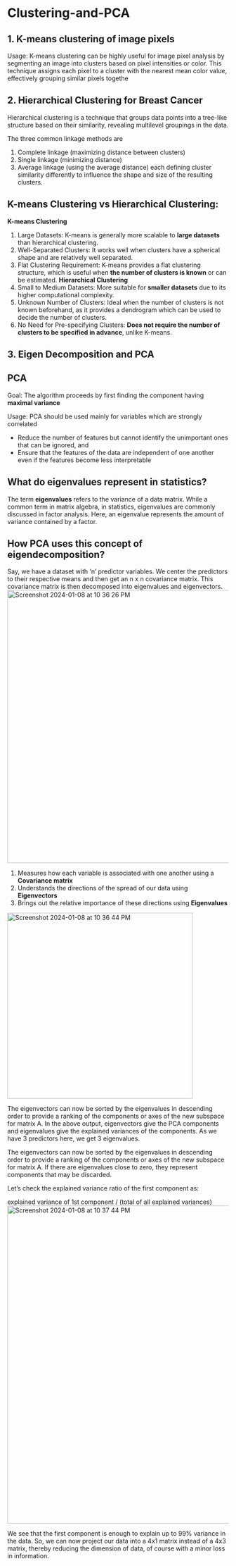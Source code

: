 # Clustering-and-PCA

## 1. K-means clustering of image pixels
Usage: 
K-means clustering can be highly useful for image pixel analysis by segmenting an image into clusters based on pixel intensities or color. This technique assigns each pixel to a cluster with the nearest mean color value, effectively grouping similar pixels togethe

## 2. Hierarchical Clustering for Breast Cancer 

Hierarchical clustering is a technique that groups data points into a tree-like structure based on their similarity, revealing multilevel groupings in the data. 

The three common linkage methods are 
1. Complete linkage (maximizing distance between clusters)
2. Single linkage (minimizing distance)
3. Average linkage (using the average distance)
each defining cluster similarity differently to influence the shape and size of the resulting clusters.

## K-means Clustering vs Hierarchical Clustering:

**K-means Clustering**
1. Large Datasets: K-means is generally more scalable to **large datasets** than hierarchical clustering.
2. Well-Separated Clusters: It works well when clusters have a spherical shape and are relatively well separated.
3. Flat Clustering Requirement: K-means provides a flat clustering structure, which is useful when **the number of clusters is known** or can be estimated.
**Hierarchical Clustering**
1. Small to Medium Datasets: More suitable for **smaller datasets** due to its higher computational complexity.
2. Unknown Number of Clusters: Ideal when the number of clusters is not known beforehand, as it provides a dendrogram which can be used to decide the number of clusters.
3. No Need for Pre-specifying Clusters: **Does not require the number of clusters to be specified in advance**, unlike K-means.



## 3. Eigen Decomposition and PCA

## PCA
Goal: 
The algorithm proceeds by first finding the component having **maximal variance**

Usage:
PCA should be used mainly for variables which are strongly correlated
- Reduce the number of features but cannot identify the unimportant ones that can be ignored, and
- Ensure that the features of the data are independent of one another even if the features become less interpretable

## What do eigenvalues represent in statistics?
The term **eigenvalues** refers to the variance of a data matrix. 
While a common term in matrix algebra, in statistics, eigenvalues are commonly discussed in factor analysis. 
Here, an eigenvalue represents the amount of variance contained by a factor.

## How PCA uses this concept of eigendecomposition?
Say, we have a dataset with ‘n’ predictor variables. 
We center the predictors to their respective means and then get an n x n covariance matrix. 
This covariance matrix is then decomposed into eigenvalues and eigenvectors.
<img width="620" alt="Screenshot 2024-01-08 at 10 36 26 PM" src="https://github.com/ColleenJung/Clustering-and-PCA/assets/119357849/814e6416-80ed-4c93-9c3b-1565b299b9f3">

1. Measures how each variable is associated with one another using a **Covariance matrix**
2. Understands the directions of the spread of our data using **Eigenvectors**
3. Brings out the relative importance of these directions using **Eigenvalues**
<img width="422" alt="Screenshot 2024-01-08 at 10 36 44 PM" src="https://github.com/ColleenJung/Clustering-and-PCA/assets/119357849/0cd42b13-7299-4d06-9a69-e7ff281ae6b3">

The eigenvectors can now be sorted by the eigenvalues in descending order to provide a ranking of the components or axes of the new subspace for matrix A.
In the above output, eigenvectors give the PCA components and eigenvalues give the explained variances of the components. As we have 3 predictors here, we get 3 eigenvalues.

The eigenvectors can now be sorted by the eigenvalues in descending order to provide a ranking of the components or axes of the new subspace for matrix A.
If there are eigenvalues close to zero, they represent components that may be discarded.

Let’s check the explained variance ratio of the first component as:

explained variance of 1st component / (total of all explained variances)
<img width="722" alt="Screenshot 2024-01-08 at 10 37 44 PM" src="https://github.com/ColleenJung/Clustering-and-PCA/assets/119357849/a6cf3d41-0c42-483b-aae3-8541c11ad008">

We see that the first component is enough to explain up to 99% variance in the data. So, we can now project our data into a 4x1 matrix instead of a 4x3 matrix, thereby reducing the dimension of data, of course with a minor loss in information.

